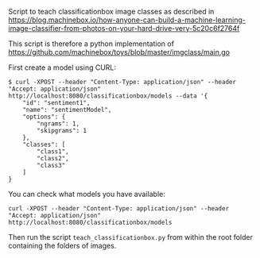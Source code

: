 Script to teach classificationbox image classes as described in
https://blog.machinebox.io/how-anyone-can-build-a-machine-learning-image-classifier-from-photos-on-your-hard-drive-very-5c20c6f2764f

This script is therefore a python implementation of
https://github.com/machinebox/toys/blob/master/imgclass/main.go

First create a model using CURL:
```CURL
$ curl -XPOST --header "Content-Type: application/json" --header "Accept: application/json"  http://localhost:8080/classificationbox/models --data '{
    "id": "sentiment1",
    "name": "sentimentModel",
    "options": {
        "ngrams": 1,
        "skipgrams": 1
    },
    "classes": [
        "class1",
        "class2",
        "class3"
    ]
}
```
You can check what models you have available:
```CURL
curl -XPOST --header "Content-Type: application/json" --header "Accept: application/json"  http://localhost:8080/classificationbox/models
```

Then run the script `teach_classificationbox.py` from within the root folder containing the folders of images.
